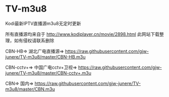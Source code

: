 # TV-m3u8
Kodi最新IPTV直播源m3u8无定时更新

所有直播源均来自于 http://www.kodiplayer.cn/movie/2898.html 此网站下载整理，如有侵权请联系删除

CBN-HB=> 湖北广电直播源=> https://raw.githubusercontent.com/gjw-junere/TV-m3u8/master/CBN-HB.m3u

CBN-cctv+=> 中国广电cctv+卫视=> https://raw.githubusercontent.com/gjw-junere/TV-m3u8/master/CBN-cctv+.m3u

CBN=> 国内=> https://raw.githubusercontent.com/gjw-junere/TV-m3u8/master/CBN.m3u

